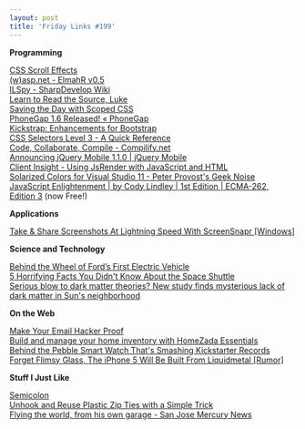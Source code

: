 ```yaml
---
layout: post
title: 'Friday Links #199'
---
```

**Programming**

[CSS Scroll Effects](http://lab.hakim.se/scroll-effects/)   
[(w)asp.net - ElmahR v0.5](http://www.robychechi.it/roby/tech-blog/elmahr-v0.5)   
[ILSpy - SharpDevelop Wiki](http://wiki.sharpdevelop.net/ILSpy.ashx)   
[Learn to Read the Source, Luke](http://www.codinghorror.com/blog/2012/04/learn-to-read-the-source-luke.html)   
[Saving the Day with Scoped CSS](http://css-tricks.com/saving-the-day-with-scoped-css/)   
[PhoneGap 1.6 Released! « PhoneGap](https://phonegap.com/2012/04/11/phonegap-1-6-released/)   
[Kickstrap: Enhancements for Bootstrap](http://ajkochanowicz.github.com/Kickstrap/index.html)   
[CSS Selectors Level 3 - A Quick Reference](http://vogtjosh.com/selectors/)   
[Code, Collaborate, Compile - Compilify.net](http://compilify.net/)   
[Announcing jQuery Mobile 1.1.0 | jQuery Mobile](http://jquerymobile.com/blog/2012/04/13/announcing-jquery-mobile-1-1-0/)   
[Client Insight - Using JsRender with JavaScript and HTML](http://msdn.microsoft.com/en-us/magazine/hh882454.aspx)   
[Solarized Colors for Visual Studio 11 - Peter Provost's Geek Noise](http://www.peterprovost.org//blog/2012/04/19/solarized-colors-for-vs11/)   
[JavaScript Enlightenment | by Cody Lindley | 1st Edition | ECMA-262, Edition 3](http://javascriptenlightenment.com/) (now Free!)

**Applications**

[Take & Share Screenshots At Lightning Speed With ScreenSnapr [Windows]](http://www.makeuseof.com/tag/share-screenshots-lightning-speed-screensnapr-windows/)

**Science and Technology**

[Behind the Wheel of Ford’s First Electric Vehicle](http://www.wired.com/autopia/2012/04/ford-focus-electric/)   
[5 Horrifying Facts You Didn't Know About the Space Shuttle](http://www.forbes.com/sites/carolpinchefsky/2012/04/18/5-horrifying-facts-you-didnt-know-about-the-space-shuttle/)   
[Serious blow to dark matter theories? New study finds mysterious lack of dark matter in Sun's neighborhood](http://www.sciencedaily.com/releases/2012/04/120418111923.htm)

**On the Web**

[Make Your Email Hacker Proof](http://www.codinghorror.com/blog/2012/04/make-your-email-hacker-proof.html)   
[Build and manage your home inventory with HomeZada Essentials](http://www.freewaregenius.com/2012/04/16/build-and-manage-your-home-inventory-with-homezada-essentials/)   
[Behind the Pebble Smart Watch That's Smashing Kickstarter Records](http://allthingsd.com/20120416/behind-the-pebble-smart-watch-thats-smashing-kickstarter-records/)   
[Forget Flimsy Glass, The iPhone 5 Will Be Built From Liquidmetal [Rumor]](http://www.cultofmac.com/161520/forget-flimsy-glass-the-iphone-5-will-be-built-from-liquidmetal-rumor/)

**Stuff I Just Like**

[Semicolon](http://pksunkara.github.com/semicolon/)   
[Unhook and Reuse Plastic Zip Ties with a Simple Trick](http://lifehacker.com/5903220/unhook-and-reuse-plastic-zip-ties-with-a-simple-trick)   
[Flying the world, from his own garage - San Jose Mercury News](http://www.mercurynews.com/news/ci_20417444/flying-world-from-his-own-garage)
